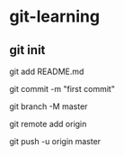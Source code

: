 # git-learning


## git init
git add README.md

git commit -m "first commit"

git branch -M master

git remote add origin 

git push -u origin master
